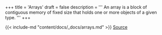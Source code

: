 +++
title = 'Arrays'
draft = false
description =  '''
An array is a block of contiguous memory of fixed size that holds one or more
objects of a given type.
'''
+++

{{< include-md "content/docs/_docs/arrays.md" >}}
[Source](https://github.com/grind-rip/docs/blob/master/arrays.md)
